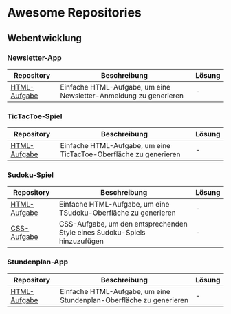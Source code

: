 # Awesome Repositories

## Webentwicklung

### Newsletter-App
| Repository | Beschreibung | Lösung|
| --- | --- | --- |
| [HTML-Aufgabe](https://github.com/helsoc7/newsletter-html)| Einfache HTML-Aufgabe, um eine Newsletter-Anmeldung zu generieren | - | 

### TicTacToe-Spiel
| Repository | Beschreibung | Lösung|
| --- | --- | --- |
| [HTML-Aufgabe](https://github.com/helsoc7/tictactoe-html)| Einfache HTML-Aufgabe, um eine TicTacToe-Oberfläche zu generieren | - |

### Sudoku-Spiel
| Repository | Beschreibung | Lösung|
| --- | --- | --- |
| [HTML-Aufgabe](https://github.com/helsoc7/html-sudoku)| Einfache HTML-Aufgabe, um eine TSudoku-Oberfläche zu generieren | - |
| [CSS-Aufgabe](https://github.com/helsoc7/css-sudoku)| CSS-Aufgabe, um den entsprechenden Style eines Sudoku-Spiels hinzuzufügen | - |

### Stundenplan-App
| Repository | Beschreibung | Lösung|
| --- | --- | --- |
| [HTML-Aufgabe](https://github.com/helsoc7/timetable-html)| Einfache HTML-Aufgabe, um eine Stundenplan-Oberfläche zu generieren | - |
